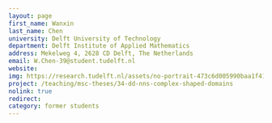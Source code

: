 ```yaml
---
layout: page
first_name: Wanxin
last_name: Chen
university: Delft University of Technology
department: Delft Institute of Applied Mathematics
address: Mekelweg 4, 2628 CD Delft, The Netherlands
email: W.Chen-39@student.tudelft.nl
website:
img: https://research.tudelft.nl/assets/no-portrait-473c6d005990baa1f418d9c668dcd4ec.png
project: /teaching/msc-theses/34-dd-nns-complex-shaped-domains
nolink: true
redirect:
category: former students
---
```

